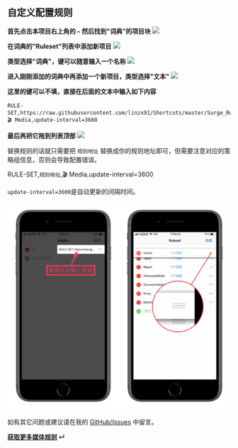 ## 自定义配置规则

**首先点击本项目右上角的 `⋯` 然后找到"词典"的项目块**
![](https://raw.githubusercontent.com/linzx91/Shortcuts/master/Images/Add_Rules.jpeg)


**在词典的"Ruleset"列表中添加新项目**
![](https://raw.githubusercontent.com/linzx91/Shortcuts/master/Images/Add_Rules_01.jpeg)


**类型选择"词典"，键可以随意输入一个名称**
![](https://raw.githubusercontent.com/linzx91/Shortcuts/master/Images/Add_Rules_02.jpeg)


**进入刚刚添加的词典中再添加一个新项目，类型选择"文本"**
![](https://raw.githubusercontent.com/linzx91/Shortcuts/master/Images/Add_Rules_03.jpeg)


**这里的键可以不填，直接在后面的文本中输入如下内容**
```
RULE-SET,https://raw.githubusercontent.com/linzx91/Shortcuts/master/Surge_Rule_Updater/Ruleset/Media/Netflix.list,🎬 Media,update-interval=3600
```


**最后再把它拖到列表顶部**
![](https://raw.githubusercontent.com/linzx91/Shortcuts/master/Images/Add_Rules_04.jpeg)


替换规则的话就只需要把 `规则地址` 替换成你的规则地址即可，但需要注意对应的策略组信息，否则会导致配置错误。

RULE-SET,`规则地址`,🎬 Media,update-interval=3600

`update-interval=3600`是自动更新的间隔时间。

![](https://raw.githubusercontent.com/linzx91/Shortcuts/master/Images/Add_Rules_05.png)


如有其它问题或建议请在我的 [GitHub/Issues](https://github.com/linzx91/Shortcuts/issues) 中留言。


**[获取更多媒体规则](https://github.com/linzx91/Shortcuts/tree/master/Surge_Rule_Updater/Ruleset/Media) ↵**